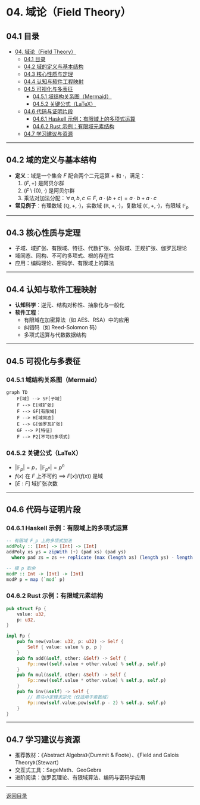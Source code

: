 # 04. 域论（Field Theory）

## 04.1 目录

- [04. 域论（Field Theory）](#04-域论field-theory)
  - [04.1 目录](#041-目录)
  - [04.2 域的定义与基本结构](#042-域的定义与基本结构)
  - [04.3 核心性质与定理](#043-核心性质与定理)
  - [04.4 认知与软件工程映射](#044-认知与软件工程映射)
  - [04.5 可视化与多表征](#045-可视化与多表征)
    - [04.5.1 域结构关系图（Mermaid）](#0451-域结构关系图mermaid)
    - [04.5.2 关键公式（LaTeX）](#0452-关键公式latex)
  - [04.6 代码与证明片段](#046-代码与证明片段)
    - [04.6.1 Haskell 示例：有限域上的多项式运算](#0461-haskell-示例有限域上的多项式运算)
    - [04.6.2 Rust 示例：有限域元素结构](#0462-rust-示例有限域元素结构)
  - [04.7 学习建议与资源](#047-学习建议与资源)

---

## 04.2 域的定义与基本结构

- **定义**：域是一个集合 $F$ 配合两个二元运算 $+$ 和 $\cdot$，满足：
  1. $(F, +)$ 是阿贝尔群
  2. $(F \setminus \{0\}, \cdot)$ 是阿贝尔群
  3. 乘法对加法分配：$\forall a, b, c \in F,\ a \cdot (b + c) = a \cdot b + a \cdot c$
- **常见例子**：有理数域 $(\mathbb{Q}, +, \cdot)$，实数域 $(\mathbb{R}, +, \cdot)$，复数域 $(\mathbb{C}, +, \cdot)$，有限域 $\mathbb{F}_p$

---

## 04.3 核心性质与定理

- 子域、域扩张、有限域、特征、代数扩张、分裂域、正规扩张、伽罗瓦理论
- 域同态、同构、不可约多项式、根的存在性
- 应用：编码理论、密码学、有限域上的算法

---

## 04.4 认知与软件工程映射

- **认知科学**：逆元、结构对称性、抽象化与一般化
- **软件工程**：
  - 有限域在加密算法（如 AES、RSA）中的应用
  - 纠错码（如 Reed-Solomon 码）
  - 多项式运算与代数数据结构

---

## 04.5 可视化与多表征

### 04.5.1 域结构关系图（Mermaid）

```mermaid
graph TD
    F[域] --> SF[子域]
    F --> E[域扩张]
    F --> GF[有限域]
    F --> H[域同态]
    E --> G[伽罗瓦扩张]
    GF --> P[特征]
    F --> P2[不可约多项式]
```

### 04.5.2 关键公式（LaTeX）

- $|\mathbb{F}_p| = p$，$|\mathbb{F}_{p^n}| = p^n$
- $f(x)$ 在 $F$ 上不可约 $\implies$ $F[x]/(f(x))$ 是域
- $[E:F]$ 域扩张次数

---

## 04.6 代码与证明片段

### 04.6.1 Haskell 示例：有限域上的多项式运算

```haskell
-- 有限域 F_p 上的多项式加法
addPoly :: [Int] -> [Int] -> [Int]
addPoly xs ys = zipWith (+) (pad xs) (pad ys)
  where pad zs = zs ++ replicate (max (length xs) (length ys) - length zs) 0

-- 模 p 取余
modP :: Int -> [Int] -> [Int]
modP p = map (`mod` p)
```

### 04.6.2 Rust 示例：有限域元素结构

```rust
pub struct Fp {
    value: u32,
    p: u32,
}

impl Fp {
    pub fn new(value: u32, p: u32) -> Self {
        Self { value: value % p, p }
    }
    pub fn add(&self, other: &Self) -> Self {
        Fp::new((self.value + other.value) % self.p, self.p)
    }
    pub fn mul(&self, other: &Self) -> Self {
        Fp::new((self.value * other.value) % self.p, self.p)
    }
    pub fn inv(&self) -> Self {
        // 费马小定理求逆元（仅适用于素数域）
        Fp::new(self.value.pow(self.p - 2) % self.p, self.p)
    }
}
```

---

## 04.7 学习建议与资源

- 推荐教材：《Abstract Algebra》（Dummit & Foote）、《Field and Galois Theory》（Stewart）
- 交互式工具：SageMath、GeoGebra
- 进阶阅读：伽罗瓦理论、有限域算法、编码与密码学应用

---

[返回目录](#041-目录)
